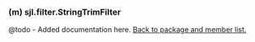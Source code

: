 ### (m) sjl.filter.StringTrimFilter
@todo - Added documentation here.
[Back to package and member list.](#packages-and-members)
